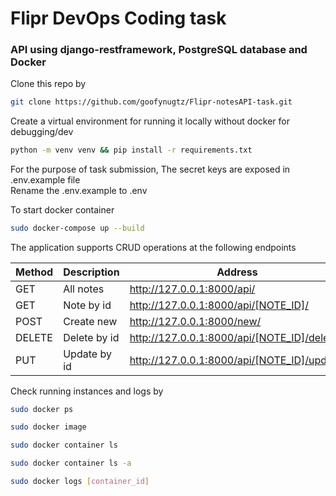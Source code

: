 # Flipr DevOps Coding task

### API using django-restframework, PostgreSQL database and Docker
Clone this repo by
```bash
git clone https://github.com/goofynugtz/Flipr-notesAPI-task.git
```
Create a virtual environment for running it locally without docker for debugging/dev
```bash
python -m venv venv && pip install -r requirements.txt
```
For the purpose of task submission, The secret keys are exposed in .env.example file  
Rename the .env.example to .env

To start docker container 
```bash
sudo docker-compose up --build
```

The application supports CRUD operations at the following endpoints  
<table>
  <thead>
    <tr>
      <th>Method</th>
      <th>Description</th>
      <th>Address</th>
    <tr>
  </thead>
  <tbody>
    <tr>
      <td>GET</td>
      <td>All notes</td>
      <td><a href="http://127.0.0.1:8000/api/">http://127.0.0.1:8000/api/</a></td>
    </tr>
    <tr>
      <td>GET</td>
      <td>Note by id</td>
      <td><a href="http://127.0.0.1:8000/api/1/">http://127.0.0.1:8000/api/[NOTE_ID]/</a></td>
    </tr>
    <tr>
      <td>POST</td>
      <td>Create new</td>
      <td><a href="http://127.0.0.1:8000/new/">http://127.0.0.1:8000/new/</a></td>
    </tr>
    <tr>
      <td>DELETE</td>
      <td>Delete by id</td>
      <td><a href=http://127.0.0.1:8000/api/1/delete/">http://127.0.0.1:8000/api/[NOTE_ID]/delete/</a></td>
    </tr>
    <tr>
      <td>PUT</td>
      <td>Update by id</td>
      <td><a href="http://127.0.0.1:8000/api/1/update/">http://127.0.0.1:8000/api/[NOTE_ID]/update/</a></td>
    </tr>
  </tbody>
</table>  

Check running instances and logs by  
```bash
sudo docker ps
```
```bash
sudo docker image
```
```bash
sudo docker container ls
```
```bash
sudo docker container ls -a
```
```bash
sudo docker logs [container_id]
```